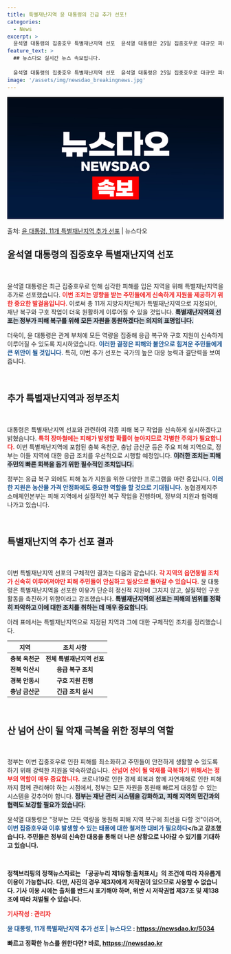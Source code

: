 ```yaml
---
title: 특별재난지역 윤 대통령의 긴급 추가 선포!
categories:
  - News
excerpt: >
  윤석열 대통령의 집중호우 특별재난지역 선포  윤석열 대통령은 25일 집중호우로 대규모 피해가 발생한 충북 옥…
feature_text: >
  ## 뉴스다오 실시간 뉴스 속보입니다.

  윤석열 대통령의 집중호우 특별재난지역 선포  윤석열 대통령은 25일 집중호우로 대규모 피해가 발생한 충북 옥…
image: '/assets/img/newsdao_breakingnews.jpg'
---
```


![뉴스다오 속보](/assets/img/newsdao_breakingnews.jpg)

<p>출처: <a href="httpss://newsdao.kr/5034" rel="dofollow">윤 대통령, 11개 특별재난지역 추가 선포</a> | 뉴스다오</p>

<h2 data-ke-size="size26">윤석열 대통령의 집중호우 특별재난지역 선포</h2>

<p data-ke-size="size16">&nbsp;</p>

윤석열 대통령은 최근 집중호우로 인해 심각한 피해를 입은 지역을 위해 특별재난지역을 추가로 선포했습니다. <b><span style="color: #ee2323;">이번 조치는 영향을 받는 주민들에게 신속하게 지원을 제공하기 위한 중요한 발걸음입니다.</span></b> 이로써 총 11개 지방자치단체가 특별재난지역으로 지정되어, 재난 복구와 구호 작업이 더욱 원활하게 이루어질 수 있을 것입니다. <b><span style="background-color: #21538527;">특별재난지역의 선포는 정부가 피해 복구를 위해 모든 자원을 동원하겠다는 의지의 표명입니다.</span></b>

더욱이, 윤 대통령은 관계 부처에 모든 역량을 집중해 응급 복구와 구호 지원이 신속하게 이루어질 수 있도록 지시하였습니다. <b><span style="color: #1a5490;">이러한 결정은 피해와 불안으로 힘겨운 주민들에게 큰 위안이 될 것입니다.</span></b> 특히, 이번 추가 선포는 국가의 높은 대응 능력과 결단력을 보여줍니다. 

<p data-ke-size="size16">&nbsp;</p>

<h2 data-ke-size="size26">추가 특별재난지역과 정부조치</h2>

<p data-ke-size="size16">&nbsp;</p>

대통령은 특별재난지역 선포와 관련하여 각종 피해 복구 작업을 신속하게 실시하겠다고 밝혔습니다. <b><span style="color: #ee2323;">특히 장마철에는 피해가 발생할 확률이 높아지므로 각별한 주의가 필요합니다.</span></b> 이번 특별재난지역에 포함된 충북 옥천군, 충남 금산군 등은 주요 피해 지역으로, 정부는 이들 지역에 대한 응급 조치를 우선적으로 시행할 예정입니다. <b><span style="background-color: #21538527;">이러한 조치는 피해 주민의 빠른 회복을 돕기 위한 필수적인 조치입니다.</span></b>

정부는 응급 복구 외에도 피해 농가 지원을 위한 다양한 프로그램을 마련 중입니다. <b><span style="color: #1a5490;">이러한 지원은 농산물 가격 안정화에도 중요한 역할을 할 것으로 기대됩니다.</span></b> 농협경제지주 소매체인본부는 피해 지역에서 실질적인 복구 작업을 진행하며, 정부의 지원과 협력해 나가고 있습니다.

<p data-ke-size="size16">&nbsp;</p>

<h2 data-ke-size="size26">특별재난지역 추가 선포 결과</h2>

<p data-ke-size="size16">&nbsp;</p>

이번 특별재난지역 선포의 구체적인 결과는 다음과 같습니다. <b><span style="color: #ee2323;">각 지역의 읍면동별 조치가 신속히 이루어져야만 피해 주민들이 안심하고 일상으로 돌아갈 수 있습니다.</span></b> 윤 대통령은 특별재난지역을 선포한 이유가 단순히 정신적 지원에 그치지 않고, 실질적인 구호 활동을 촉진하기 위함이라고 강조했습니다. <b><span style="background-color: #21538527;">특별재난지역의 선포는 피해의 범위를 정확히 파악하고 이에 대한 조치를 취하는 데 매우 중요합니다.</span></b>

아래 표에서는 특별재난지역으로 지정된 지역과 그에 대한 구체적인 조치를 정리했습니다.

<table>
    <thead>
        <tr>
            <th style="text-align: center; height: 17px;"><b>지역</b></th>
            <th style="text-align: center; height: 17px;"><b>조치 사항</b></th>
        </tr>
    </thead>
    <tbody>
        <tr>
            <td style="text-align: center; height: 17px;"><b>충북 옥천군</b></td>
            <td style="text-align: center; height: 17px;"><b>전체 특별재난지역 선포</b></td>
        </tr>
        <tr>
            <td style="text-align: center; height: 17px;"><b>전북 익산시</b></td>
            <td style="text-align: center; height: 17px;"><b>응급 복구 조치</b></td>
        </tr>
        <tr>
            <td style="text-align: center; height: 17px;"><b>경북 안동시</b></td>
            <td style="text-align: center; height: 17px;"><b>구호 지원 진행</b></td>
        </tr>
        <tr>
            <td style="text-align: center; height: 17px;"><b>충남 금산군</b></td>
            <td style="text-align: center; height: 17px;"><b>긴급 조치 실시</b></td>
        </tr>
    </tbody>
</table>

<p data-ke-size="size16">&nbsp;</p>

<h2 data-ke-size="size26">산 넘어 산이 될 악재 극복을 위한 정부의 역할</h2>

<p data-ke-size="size16">&nbsp;</p>

정부는 이번 집중호우로 인한 피해를 최소화하고 주민들이 안전하게 생활할 수 있도록 하기 위해 강력한 지원을 약속하였습니다. <b><span style="color: #ee2323;">산넘어 산이 될 악재를 극복하기 위해서는 정부의 역할이 매우 중요합니다.</span></b> 코로나19로 인한 경제 회복과 함께 자연재해로 인한 피해까지 함께 관리해야 하는 시점에서, 정부는 모든 자원을 동원해 빠르게 대응할 수 있는 시스템을 갖추어야 합니다. <b><span style="background-color: #21538527;">정부는 재난 관리 시스템을 강화하고, 피해 지역의 민간과의 협력도 보강할 필요가 있습니다.</span></b>

윤석열 대통령은 "정부는 모든 역량을 동원해 피해 지역 복구에 최선을 다할 것"이라며, <b><span style="color: #1a5490;">이번 집중호우와 이후 발생할 수 있는 태풍에 대한 철저한 대비가 필요하다</span></b고 강조했습니다. 주민들은 정부의 신속한 대응을 통해 더 나은 상황으로 나아갈 수 있기를 기대하고 있습니다.

<p data-ke-size="size16">&nbsp;</p>

<article>
    <p>정책브리핑의 정책뉴스자료는 「공공누리 제1유형:출처표시」의 조건에 따라 자유롭게 이용이 가능합니다. 다만, 사진의 경우 제3자에게 저작권이 있으므로 사용할 수 없습니다. 기사 이용 시에는 출처를 반드시 표기해야 하며, 위반 시 저작권법 제37조 및 제138조에 따라 처벌될 수 있습니다.</p>
    <p><b><span style="color: #ee2323;">기사작성 : 관리자</span></b></p>
    <p><b><span style="color: #1a5490;">윤 대통령, 11개 특별재난지역 추가 선포 | 뉴스다오</span></b>  : <a href="httpss://newsdao.kr/5034">httpss://newsdao.kr/5034</a></p>
</article> 

빠르고 정확한 뉴스를 원한다면? 바로, <a href="httpss://newsdao.kr" rel="dofollow">httpss://newsdao.kr</a>


